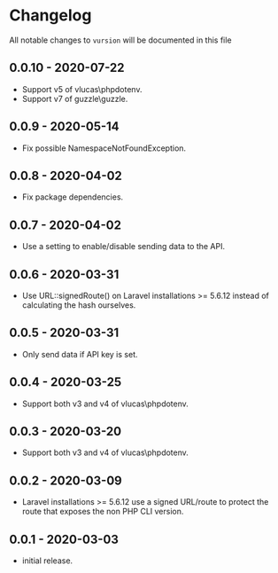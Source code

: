 # Changelog

All notable changes to `vursion` will be documented in this file

## 0.0.10 - 2020-07-22

- Support v5 of vlucas\phpdotenv.
- Support v7 of guzzle\guzzle.

## 0.0.9 - 2020-05-14

- Fix possible NamespaceNotFoundException.

## 0.0.8 - 2020-04-02

- Fix package dependencies.

## 0.0.7 - 2020-04-02

- Use a setting to enable/disable sending data to the API.

## 0.0.6 - 2020-03-31

- Use URL::signedRoute() on Laravel installations >= 5.6.12 instead of calculating the hash ourselves.

## 0.0.5 - 2020-03-31

- Only send data if API key is set.

## 0.0.4 - 2020-03-25

- Support both v3 and v4 of vlucas\phpdotenv.

## 0.0.3 - 2020-03-20

- Support both v3 and v4 of vlucas\phpdotenv.

## 0.0.2 - 2020-03-09

- Laravel installations >= 5.6.12 use a signed URL/route to protect the route that exposes the non PHP CLI version.

## 0.0.1 - 2020-03-03

- initial release.
